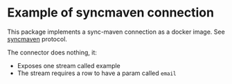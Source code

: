# Example of syncmaven connection

This package implements a sync-maven connection as a docker image. See [syncmaven](https://syncmaven.sh/fundamentals/protocol) 
protocol.

The connector does nothing, it:
 * Exposes one stream called example
 * The stream requires a row to have a param called `email`